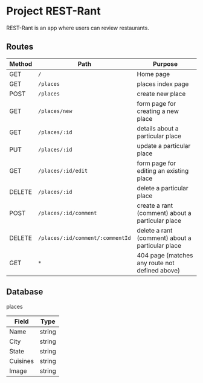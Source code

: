 # Project REST-Rant

REST-Rant is an app where users can review restaurants.

## Routes
Method | Path | Purpose 
---|---|---
GET | `/` | Home page
GET | `/places` |  places index page
POST |`/places` | create new place
GET | `/places/new` | form page for creating a new place
GET | `/places/:id` | details about a particular place
PUT | `/places/:id` | update a particular place
GET | `/places/:id/edit` | form page for editing an existing place
DELETE | `/places/:id`| delete a particular place
POST | `/places/:id/comment` | create a rant (comment) about a particular place
DELETE | `/places/:id/comment/:commentId` | delete a rant (comment) about a particular place
GET | `*` | 404 page (matches any route not defined above)

## Database

places

Field|Type
---|---
Name | string
City | string
State | string
Cuisines | string
Image | string
